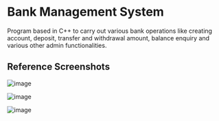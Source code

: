 # Bank Management System

Program based in C++ to carry out various bank operations like creating account, deposit, transfer and withdrawal amount, balance enquiry and various other admin functionalities.

## Reference Screenshots

![image](https://user-images.githubusercontent.com/77978729/144290203-144ea0a6-c27f-4a94-a9fb-9744117fa5c0.png)

![image](https://user-images.githubusercontent.com/77978729/144289860-7b79678e-f162-4808-838d-84453098a211.png)

![image](https://user-images.githubusercontent.com/77978729/144290371-aee0b7d7-ba40-4d74-9d8c-5e98701a9bca.png)

